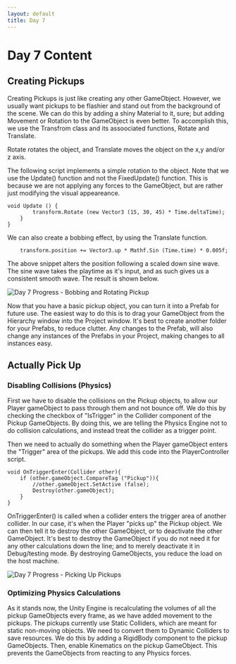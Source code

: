 ```yaml
---
layout: default
title: Day 7
---
```


# Day 7 Content

## Creating Pickups

Creating Pickups is just like creating any other GameObject. However, we usually want pickups to be flashier and stand out from the background of the scene. We can do this by adding a shiny Material to it, sure; but adding Movement or Rotation to the GameObject is even better. To accomplish this, we use the Transfrom class and its assoociated functions, Rotate and Translate.

Rotate rotates the object, and Translate moves the object on the x,y and/or z axis.

The following script implements a simple rotation to the object. Note that we use the Update() function and not the FixedUpdate() function. This is because we are not applying any forces to the GameObject, but are rather just modifying the visual appeareance.

```
void Update () {
        transform.Rotate (new Vector3 (15, 30, 45) * Time.deltaTime);
    }
}
```

We can also create a bobbing effect, by using the Translate function.

```
    transform.position += Vector3.up * Mathf.Sin (Time.time) * 0.005f;
```

The above snippet alters the position following a scaled down sine wave. The sine wave takes the playtime as it's input, and as such gives us a consistent smooth wave. The result is shown below.

![Day 7 Progress - Bobbing and Rotating Pickup](/30days-unity2d/images/Day7_1.gif)

Now that you have a basic pickup object, you can turn it into a Prefab for future use. The easiest way to do this is to drag your GameObject from the Hierarchy window into the Project window. It's best to create another folder for your Prefabs, to reduce clutter. Any changes to the Prefab, will also change any instances of the Prefabs in your Project, making changes to all instances easy.

## Actually Pick Up

### Disabling Collisions (Physics)

First we have to disable the collisions on the Pickup objects, to allow our Player gameObject to pass through them and not bounce off. We do this by checking the checkbox of "IsTrigger" in the Collider component of the Pickup GameObjects. By doing this, we are telling the Physics Engine not to do collision calculations, and instead treat the collider as a trigger point.

Then we need to actually do something when the Player gameObject enters the "Trigger" area of the pickups. We add this code into the PlayerController script.

```
void OnTriggerEnter(Collider other){
    if (other.gameObject.CompareTag ("Pickup")){
        //other.gameObject.SetActive (false);
        Destroy(other.gameObject);
    }
}
```

OnTriggerEnter() is called when a collider enters the trigger area of another collider. In our case, it's when the Player "picks up" the Pickup object. We can then tell it to destroy the other GameObject, or to deactivate the other GameObject. It's best to destroy the GameObject if you do not need it for any other calculations down the line; and to merely deactivate it in Debug/testing mode. By destroying GameObjects, you reduce the load on the host machine.

![Day 7 Progress - Picking Up Pickups](/30days-unity2d/images/Day7_2.gif)

### Optimizing Physics Calculations

As it stands now, the Unity Engine is recalculating the volumes of all the pickup GameObjects every frame, as we have added movement to the pickups. The pickups currently use Static Colliders, which are meant for static non-moving objects. We need to convert them to Dynamic Colliders to save resources. We do this by adding a RigidBody component to the pickup GameObjects. Then, enable Kinematics on the pickup GameObject. This prevents the GameObjects from reacting to any Physics forces.